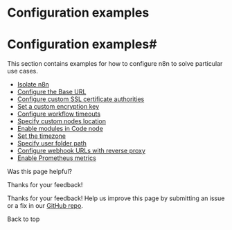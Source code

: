 # Configuration examples

[ ](https://github.com/n8n-io/n8n-docs/edit/main/docs/hosting/configuration/configuration-examples/index.md "Edit this page")

# Configuration examples#

This section contains examples for how to configure n8n to solve particular use cases.

  * [Isolate n8n](/hosting/configuration/configuration-examples/isolation/)
  * [Configure the Base URL](/hosting/configuration/configuration-examples/base-url/)
  * [Configure custom SSL certificate authorities](/hosting/configuration/configuration-examples/custom-certificate-authority/)
  * [Set a custom encryption key](/hosting/configuration/configuration-examples/encryption-key/)
  * [Configure workflow timeouts](/hosting/configuration/configuration-examples/execution-timeout/)
  * [Specify custom nodes location](/hosting/configuration/configuration-examples/custom-nodes-location/)
  * [Enable modules in Code node](/hosting/configuration/configuration-examples/modules-in-code-node/)
  * [Set the timezone](/hosting/configuration/configuration-examples/time-zone/)
  * [Specify user folder path](/hosting/configuration/configuration-examples/user-folder/)
  * [Configure webhook URLs with reverse proxy](/hosting/configuration/configuration-examples/webhook-url/)
  * [Enable Prometheus metrics](/hosting/configuration/configuration-examples/prometheus/)

Was this page helpful? 

Thanks for your feedback! 

Thanks for your feedback! Help us improve this page by submitting an issue or a fix in our [GitHub repo](https://github.com/n8n-io/n8n-docs). 

Back to top 
